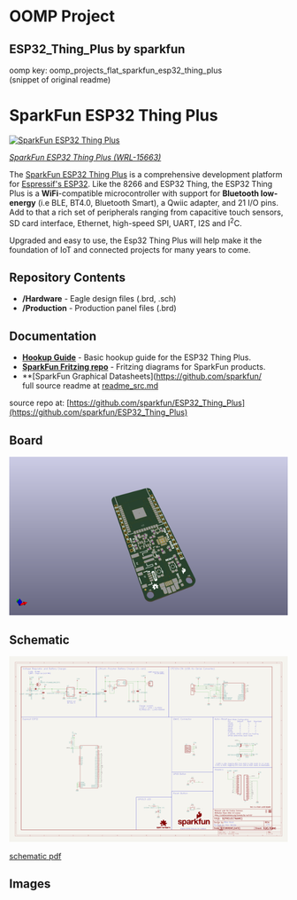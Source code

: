 # OOMP Project  
## ESP32_Thing_Plus  by sparkfun  
  
oomp key: oomp_projects_flat_sparkfun_esp32_thing_plus  
(snippet of original readme)  
  
SparkFun ESP32 Thing Plus  
========================================  
  
[![SparkFun ESP32 Thing Plus](https://cdn.sparkfun.com//assets/parts/1/4/2/4/1/15663-SparkFun_Thing_Plus_-_ESP32_WROOM-01.jpg)](https://www.sparkfun.com/products/15663)  
  
[*SparkFun ESP32 Thing Plus (WRL-15663)*](https://www.sparkfun.com/products/15663)  
  
The [SparkFun ESP32 Thing Plus](https://www.sparkfun.com/products/15663) is a comprehensive development platform for [Espressif's ESP32](https://espressif.com/en/products/hardware/esp32/overview). Like the 8266 and ESP32 Thing, the ESP32 Thing Plus is a **WiFi**-compatible microcontroller with support for **Bluetooth low-energy** (i.e BLE, BT4.0, Bluetooth Smart), a Qwiic adapter, and 21 I/O pins. Add to that a rich set of peripherals ranging from capacitive touch sensors, SD card interface, Ethernet, high-speed SPI, UART, I2S and I<sup>2</sup>C.  
  
Upgraded and easy to use, the Esp32 Thing Plus will help make it the foundation of IoT and connected projects for many years to come.  
  
Repository Contents  
-------------------  
  
* **/Hardware** - Eagle design files (.brd, .sch)  
* **/Production** - Production panel files (.brd)  
  
Documentation  
--------------  
* **[Hookup Guide](https://learn.sparkfun.com/tutorials/esp32-thing-plus-hookup-guide)** - Basic hookup guide for the ESP32 Thing Plus.  
* **[SparkFun Fritzing repo](https://github.com/sparkfun/Fritzing_Parts)** - Fritzing diagrams for SparkFun products.  
* **[SparkFun Graphical Datasheets](https://github.com/sparkfun/  
  full source readme at [readme_src.md](readme_src.md)  
  
source repo at: [https://github.com/sparkfun/ESP32_Thing_Plus](https://github.com/sparkfun/ESP32_Thing_Plus)  
## Board  
  
[![working_3d.png](working_3d_600.png)](working_3d.png)  
## Schematic  
  
[![working_schematic.png](working_schematic_600.png)](working_schematic.png)  
  
[schematic pdf](working_schematic.pdf)  
## Images  
